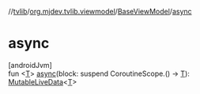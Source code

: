 //[tvlib](../../../index.md)/[org.mjdev.tvlib.viewmodel](../index.md)/[BaseViewModel](index.md)/[async](async.md)

# async

[androidJvm]\
fun &lt;[T](async.md)&gt; [async](async.md)(block: suspend CoroutineScope.() -&gt; [T](async.md)): [MutableLiveData](https://developer.android.com/reference/kotlin/androidx/lifecycle/MutableLiveData.html)&lt;[T](async.md)&gt;
